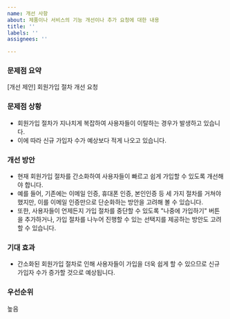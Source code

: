 ```yaml
---
name: 개선 사항
about: 제품이나 서비스의 기능 개선이나 추가 요청에 대한 내용
title: ''
labels: ''
assignees: ''

---
```


### 문제점 요약

[개선 제안] 회원가입 절차 개선 요청

### 문제점 상황

- 회원가입 절차가 지나치게 복잡하여 사용자들이 이탈하는 경우가 발생하고 있습니다.
- 이에 따라 신규 가입자 수가 예상보다 적게 나오고 있습니다.

### 개선 방안

- 현재 회원가입 절차를 간소화하여 사용자들이 빠르고 쉽게 가입할 수 있도록 개선해야 합니다.
- 예를 들어, 기존에는 이메일 인증, 휴대폰 인증, 본인인증 등 세 가지 절차를 거쳐야 했지만, 이를 이메일 인증만으로 단순화하는 방안을 고려해 볼 수 있습니다.
- 또한, 사용자들이 언제든지 가입 절차를 중단할 수 있도록 "나중에 가입하기" 버튼을 추가하거나, 가입 절차를 나누어 진행할 수 있는 선택지를 제공하는 방안도 고려할 수 있습니다.

### 기대 효과

- 간소화된 회원가입 절차로 인해 사용자들이 가입을 더욱 쉽게 할 수 있으므로 신규 가입자 수가 증가할 것으로 예상됩니다.

### 우선순위

높음
